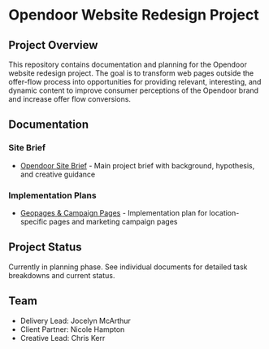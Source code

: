 # Opendoor Website Redesign Project

## Project Overview
This repository contains documentation and planning for the Opendoor website redesign project. The goal is to transform web pages outside the offer-flow process into opportunities for providing relevant, interesting, and dynamic content to improve consumer perceptions of the Opendoor brand and increase offer flow conversions.

## Documentation

### Site Brief
- [Opendoor Site Brief](./opendoor-site-brief.md) - Main project brief with background, hypothesis, and creative guidance

### Implementation Plans
- [Geopages & Campaign Pages](./geopages-campaign-pages.md) - Implementation plan for location-specific pages and marketing campaign pages

## Project Status
Currently in planning phase. See individual documents for detailed task breakdowns and current status.

## Team
- Delivery Lead: Jocelyn McArthur
- Client Partner: Nicole Hampton
- Creative Lead: Chris Kerr
